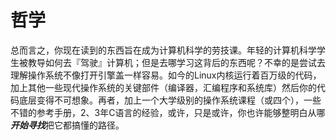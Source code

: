 # 哲学

总而言之，你现在读到的东西旨在成为计算机科学的劳技课。年轻的计算机科学学生被教导如何去『驾驶』计算机；但是去哪学习这背后的东西呢？不幸的是尝试去理解操作系统不像打开引擎盖一样容易。如今的Linux内核运行着百万级的代码，加上其他一些现代操作系统的关键部件（编译器，汇编程序和系统库）然后你的代码底层变得不可想象。再者，加上一个大学级别的操作系统课程（或四个），一些不错的参考手册，2、3年C语言的经验，或许，只是或许，你也许能够整明白从哪***开始寻找***把它都搞懂的路径。



